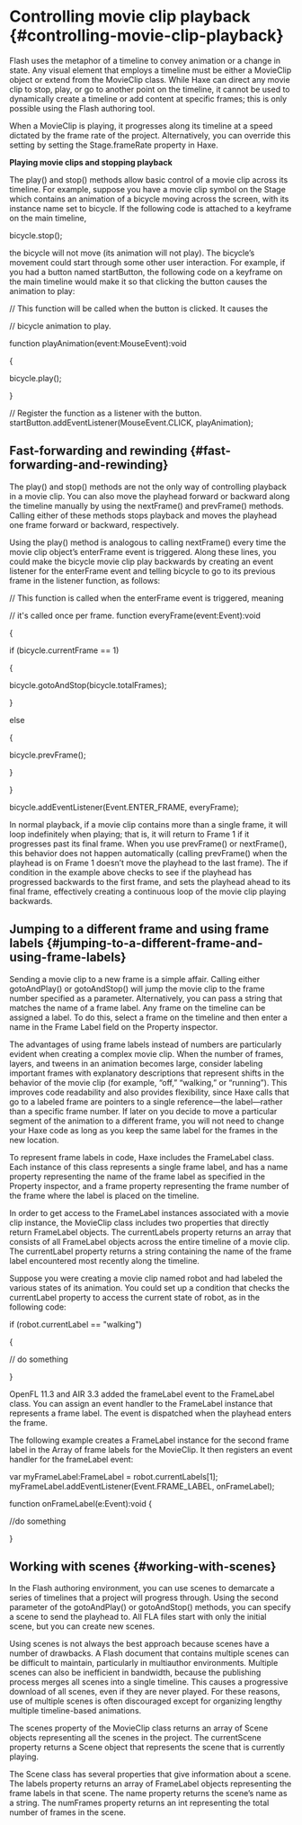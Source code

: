 # Controlling movie clip playback {#controlling-movie-clip-playback}

Flash uses the metaphor of a timeline to convey animation or a change in state. Any visual element that employs a timeline must be either a MovieClip object or extend from the MovieClip class. While Haxe can direct any movie clip to stop, play, or go to another point on the timeline, it cannot be used to dynamically create a timeline or add content at specific frames; this is only possible using the Flash authoring tool.

When a MovieClip is playing, it progresses along its timeline at a speed dictated by the frame rate of the project. Alternatively, you can override this setting by setting the Stage.frameRate property in Haxe.

**Playing movie clips and stopping playback**

The play() and stop() methods allow basic control of a movie clip across its timeline. For example, suppose you have a movie clip symbol on the Stage which contains an animation of a bicycle moving across the screen, with its instance name set to bicycle. If the following code is attached to a keyframe on the main timeline,

bicycle.stop();

the bicycle will not move (its animation will not play). The bicycle’s movement could start through some other user interaction. For example, if you had a button named startButton, the following code on a keyframe on the main timeline would make it so that clicking the button causes the animation to play:

// This function will be called when the button is clicked. It causes the

// bicycle animation to play.

function playAnimation(event:MouseEvent):void

{

bicycle.play();

}

// Register the function as a listener with the button. startButton.addEventListener(MouseEvent.CLICK, playAnimation);

## Fast-forwarding and rewinding {#fast-forwarding-and-rewinding}

The play() and stop() methods are not the only way of controlling playback in a movie clip. You can also move the playhead forward or backward along the timeline manually by using the nextFrame() and prevFrame() methods. Calling either of these methods stops playback and moves the playhead one frame forward or backward, respectively.

Using the play() method is analogous to calling nextFrame() every time the movie clip object’s enterFrame event is triggered. Along these lines, you could make the bicycle movie clip play backwards by creating an event listener for the enterFrame event and telling bicycle to go to its previous frame in the listener function, as follows:

// This function is called when the enterFrame event is triggered, meaning

// it&#039;s called once per frame. function everyFrame(event:Event):void

{

if (bicycle.currentFrame == 1)

{

bicycle.gotoAndStop(bicycle.totalFrames);

}

else

{

bicycle.prevFrame();

}

}

bicycle.addEventListener(Event.ENTER_FRAME, everyFrame);

In normal playback, if a movie clip contains more than a single frame, it will loop indefinitely when playing; that is, it will return to Frame 1 if it progresses past its final frame. When you use prevFrame() or nextFrame(), this behavior does not happen automatically (calling prevFrame() when the playhead is on Frame 1 doesn’t move the playhead to the last frame). The if condition in the example above checks to see if the playhead has progressed backwards to the first frame, and sets the playhead ahead to its final frame, effectively creating a continuous loop of the movie clip playing backwards.

## Jumping to a different frame and using frame labels {#jumping-to-a-different-frame-and-using-frame-labels}

Sending a movie clip to a new frame is a simple affair. Calling either gotoAndPlay() or gotoAndStop() will jump the movie clip to the frame number specified as a parameter. Alternatively, you can pass a string that matches the name of a frame label. Any frame on the timeline can be assigned a label. To do this, select a frame on the timeline and then enter a name in the Frame Label field on the Property inspector.

The advantages of using frame labels instead of numbers are particularly evident when creating a complex movie clip. When the number of frames, layers, and tweens in an animation becomes large, consider labeling important frames with explanatory descriptions that represent shifts in the behavior of the movie clip (for example, “off,” “walking,” or “running”). This improves code readability and also provides flexibility, since Haxe calls that go to a labeled frame are pointers to a single reference—the label—rather than a specific frame number. If later on you decide to move a particular segment of the animation to a different frame, you will not need to change your Haxe code as long as you keep the same label for the frames in the new location.

To represent frame labels in code, Haxe includes the FrameLabel class. Each instance of this class represents a single frame label, and has a name property representing the name of the frame label as specified in the Property inspector, and a frame property representing the frame number of the frame where the label is placed on the timeline.

In order to get access to the FrameLabel instances associated with a movie clip instance, the MovieClip class includes two properties that directly return FrameLabel objects. The currentLabels property returns an array that consists of all FrameLabel objects across the entire timeline of a movie clip. The currentLabel property returns a string containing the name of the frame label encountered most recently along the timeline.

Suppose you were creating a movie clip named robot and had labeled the various states of its animation. You could set up a condition that checks the currentLabel property to access the current state of robot, as in the following code:

if (robot.currentLabel == &quot;walking&quot;)

{

// do something

}

OpenFL 11.3 and AIR 3.3 added the frameLabel event to the FrameLabel class. You can assign an event handler to the FrameLabel instance that represents a frame label. The event is dispatched when the playhead enters the frame.

The following example creates a FrameLabel instance for the second frame label in the Array of frame labels for the MovieClip. It then registers an event handler for the frameLabel event:

var myFrameLabel:FrameLabel = robot.currentLabels[1]; myFrameLabel.addEventListener(Event.FRAME_LABEL, onFrameLabel);

function onFrameLabel(e:Event):void {

//do something

}

## Working with scenes {#working-with-scenes}

In the Flash authoring environment, you can use scenes to demarcate a series of timelines that a project will progress through. Using the second parameter of the gotoAndPlay() or gotoAndStop() methods, you can specify a scene to send the playhead to. All FLA files start with only the initial scene, but you can create new scenes.

Using scenes is not always the best approach because scenes have a number of drawbacks. A Flash document that contains multiple scenes can be difficult to maintain, particularly in multiauthor environments. Multiple scenes can also be inefficient in bandwidth, because the publishing process merges all scenes into a single timeline. This causes a progressive download of all scenes, even if they are never played. For these reasons, use of multiple scenes is often discouraged except for organizing lengthy multiple timeline-based animations.

The scenes property of the MovieClip class returns an array of Scene objects representing all the scenes in the project. The currentScene property returns a Scene object that represents the scene that is currently playing.

The Scene class has several properties that give information about a scene. The labels property returns an array of FrameLabel objects representing the frame labels in that scene. The name property returns the scene’s name as a string. The numFrames property returns an int representing the total number of frames in the scene.